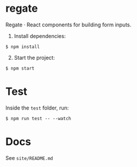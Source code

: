 # regate
Regate · React components for building form inputs.


1. Install dependencies:

```
$ npm install
```

2. Start the project:

```
$ npm start
```


# Test

Inside the `test` folder, run:

```
$ npm run test -- --watch
```

# Docs

See `site/README.md`

